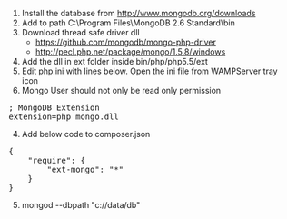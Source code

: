 ---
---
1. Install the database from http://www.mongodb.org/downloads
2. Add to path C:\Program Files\MongoDB 2.6 Standard\bin
2. Download thread safe driver dll 
	- https://github.com/mongodb/mongo-php-driver
	- http://pecl.php.net/package/mongo/1.5.8/windows
3. Add the dll in ext folder inside bin/php/php5.5/ext
4. Edit php.ini with lines below. Open the ini file from WAMPServer tray icon
5. Mongo User should not only be read only permission
<pre>
; MongoDB Extension
extension=php_mongo.dll
</pre>
4. Add below code to composer.json
<pre>
{
	"require": {
		"ext-mongo": "*"
  	}
}
</pre>
5. mongod --dbpath "c://data/db"